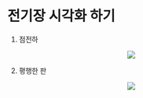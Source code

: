 # 전기장 시각화 하기 
1. 점전하
<center>
  <img
    src="저항2.PNG"
  />
</center>

2. 평행한 판 
<center>
  <img
    src="저항2.PNG"
  />
</center>
